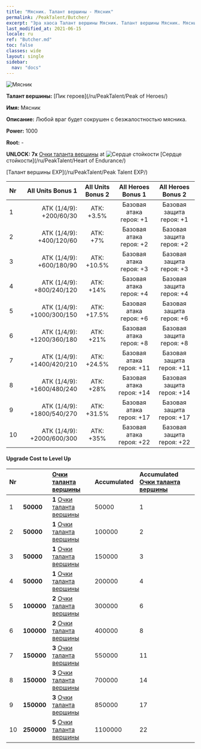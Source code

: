 ```yaml
---
title: "Мясник. Талант вершины - Мясник"
permalink: /PeakTalent/Butcher/
excerpt: "Эра хаоса Талант вершины Мясник. Талант вершины Мясник. Мясник"
last_modified_at: 2021-06-15
locale: ru
ref: "Butcher.md"
toc: false
classes: wide
layout: single
sidebar:
  nav: "docs"
---
```


  ![Мясник](/images/pt/talent_1006.png)

  **Талант вершины:** [Пик героев](/ru/PeakTalent/Peak of Heroes/)

  **Имя:** Мясник

  **Описание:** Любой враг будет сокрушен с безжалостностью мясника.

  **Power:** 1000

  **Root:** -

  **UNLOCK: 7x** [Очки таланта вершины](/ItemsRU/con_934/) at ![Сердце стойкости](/images/pt/talent_1002.png) [Сердце стойкости](/ru/PeakTalent/Heart of Endurance/)

  [Талант вершины EXP](/ru/PeakTalent/Peak Talent EXP/)

  | Nr | All Units Bonus 1 | All Units Bonus 2 | All Heroes Bonus 1 | All Heroes Bonus 2 |
  |:---|--------------:|:-------------:|:-------------:|:-------------:|
  | 1 | АТК (1/4/9): +200/60/30 | АТК: +3.5% | Базовая атака героя: +1 | Базовая защита героя: +1 |
  | 2 | АТК (1/4/9): +400/120/60 | АТК: +7% | Базовая атака героя: +2 | Базовая защита героя: +2 |
  | 3 | АТК (1/4/9): +600/180/90 | АТК: +10.5% | Базовая атака героя: +3 | Базовая защита героя: +3 |
  | 4 | АТК (1/4/9): +800/240/120 | АТК: +14% | Базовая атака героя: +4 | Базовая защита героя: +4 |
  | 5 | АТК (1/4/9): +1000/300/150 | АТК: +17.5% | Базовая атака героя: +6 | Базовая защита героя: +6 |
  | 6 | АТК (1/4/9): +1200/360/180 | АТК: +21% | Базовая атака героя: +8 | Базовая защита героя: +8 |
  | 7 | АТК (1/4/9): +1400/420/210 | АТК: +24.5% | Базовая атака героя: +11 | Базовая защита героя: +11 |
  | 8 | АТК (1/4/9): +1600/480/240 | АТК: +28% | Базовая атака героя: +14 | Базовая защита героя: +14 |
  | 9 | АТК (1/4/9): +1800/540/270 | АТК: +31.5% | Базовая атака героя: +17 | Базовая защита героя: +17 |
  | 10 | АТК (1/4/9): +2000/600/300 | АТК: +35% | Базовая атака героя: +22 | Базовая защита героя: +22 |


#### Upgrade Cost to Level Up

  | Nr | <i class="fas fa-coins"/> | [Очки таланта вершины](/ItemsRU/con_934/) | Accumulated <i class="fas fa-coins"/> | Accumulated [Очки таланта вершины](/ItemsRU/con_934/) |
  |:---|:--------------|:-------------|:-------------|:-------------|
  | 1 | **50000** | **1** [Очки таланта вершины](/ItemsRU/con_934/) | 50000 | 1 |
  | 2 | **50000** | **1** [Очки таланта вершины](/ItemsRU/con_934/) | 100000 | 2 |
  | 3 | **50000** | **1** [Очки таланта вершины](/ItemsRU/con_934/) | 150000 | 3 |
  | 4 | **50000** | **1** [Очки таланта вершины](/ItemsRU/con_934/) | 200000 | 4 |
  | 5 | **100000** | **2** [Очки таланта вершины](/ItemsRU/con_934/) | 300000 | 6 |
  | 6 | **100000** | **2** [Очки таланта вершины](/ItemsRU/con_934/) | 400000 | 8 |
  | 7 | **150000** | **3** [Очки таланта вершины](/ItemsRU/con_934/) | 550000 | 11 |
  | 8 | **150000** | **3** [Очки таланта вершины](/ItemsRU/con_934/) | 700000 | 14 |
  | 9 | **150000** | **3** [Очки таланта вершины](/ItemsRU/con_934/) | 850000 | 17 |
  | 10 | **250000** | **5** [Очки таланта вершины](/ItemsRU/con_934/) | 1100000 | 22 |
